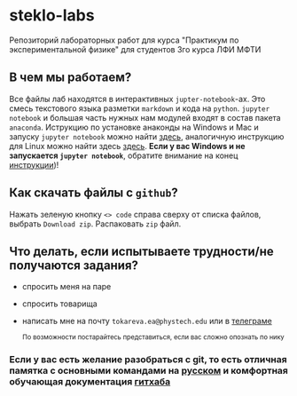 # steklo-labs
Репозиторий лабораторных работ для курса "Практикум по экспериментальной физике" для студентов 3го курса ЛФИ МФТИ

## В чем мы работаем?
Все файлы лаб находятся в интерактивных `jupter-notebook`-ах. Это смесь текстового языка разметки `markdown` и кода на `python`. `jupyter notebook` и большая часть нужных нам модулей входят в состав пакета `anaconda`. Иструкцию по установке анаконды на Windows и Mac и запуску `jupyter notebook` можно найти [здесь](https://github.com/stmira135/steklo-labs/blob/main/anaconda-install-guide-windows.md), аналогичную инструкцию для Linux можно найти здесь [здесь](https://github.com/stmira135/steklo-labs/blob/main/anaconda-install-guide-linux.md). 
**Если у вас Windows и не запускается `jupyter notebook`**, обратите внимание на конец [инструкции](https://github.com/stmira135/steklo-labs/blob/main/anaconda-install-guide-linux.md))!

## Как скачать файлы с `github`?
Нажать зеленую кнопку `<> code` справа сверху от списка файлов, выбрать `Download zip`. Распаковать `zip` файл.

## Что делать, если испытываете трудности/не получаются задания?
  - спросить меня на паре
  - спросить товарища
  - написать мне на почту `tokareva.ea@phystech.edu` или в [телеграме](https://t.me/Stellamira21)

       <sub> По возможности постарайтесь представиться, если вас сложно опознать по нику </sub>
       
### Если у вас есть желание разобраться с git, то есть отличная памятка с основными командами на [русском](https://training.github.com/downloads/ru/github-git-cheat-sheet/) и комфортная обучающая документация [гитхаба](https://docs.github.com/ru/get-started/start-your-journey/git-and-github-learning-resources)
